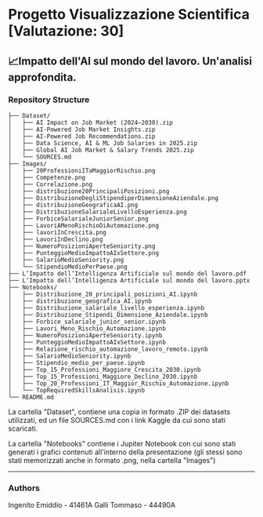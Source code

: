 # Progetto Visualizzazione Scientifica [Valutazione: 30]
📈Impatto dell'AI sul mondo del lavoro. Un'analisi approfondita.
---
### Repository Structure
```
├── Dataset/
│   ├── AI Impact on Job Market (2024–2030).zip
│   ├── AI-Powered Job Market Insights.zip
│   ├── AI-Powered Job Recommendations.zip
│   ├── Data Science, AI & ML Job Salaries in 2025.zip
│   ├── Global AI Job Market & Salary Trends 2025.zip
│   └── SOURCES.md
├── Images/
│   ├── 20ProfessioniITaMaggiorRischio.png
│   ├── Competenze.png
│   ├── Correlazione.png
│   ├── distribuzione20PrincipaliPosizioni.png
│   ├── DistribuzioneDegliStipendiperDimensioneAziendale.png
│   ├── distribuzioneGeograficaAI.png
│   ├── DistribuzioneSalarialeLivelloEsperienza.png
│   ├── ForbiceSalarialeJuniorSenior.png
│   ├── LavoriAMenoRischioDiAutomazione.png
│   ├── lavoriInCrescita.png
│   ├── LavoriInDeclino.png
│   ├── NumeroPosizioniAperteSeniority.png
│   ├── PunteggioMedioImpattoAIxSettore.png
│   ├── SalarioMedioSeniority.png
│   └── StipendioMedioPerPaese.png
├── L’Impatto dell’Intelligenza Artificiale sul mondo del lavoro.pdf
├── L’Impatto dell’Intelligenza Artificiale sul mondo del lavoro.pptx
├── Notebooks/
│   ├── Distribuzione_20_principali_posizioni_AI.ipynb
│   ├── distribuzione_geografica_AI.ipynb
│   ├── Distribuzione_salariale_livello_esperienza.ipynb
│   ├── Distribuzione_Stipendi_Dimensione_Aziendale.ipynb
│   ├── Forbice_salariale_junior_senior.ipynb
│   ├── Lavori_Meno_Rischio_Automazione.ipynb
│   ├── NumeroPosizioniAperteSeniority.ipynb
│   ├── PunteggioMedioImpattoAIxSettore.ipynb
│   ├── Relazione_rischio_automazione_lavoro_remoto.ipynb
│   ├── SalarioMedioSeniority.ipynb
│   ├── Stipendio_medio_per_paese.ipynb
│   ├── Top_15_Professioni_Maggiore_Crescita_2030.ipynb
│   ├── Top_15_Professioni_Maggiore_Declino_2030.ipynb
│   ├── Top_20_Professioni_IT_Maggior_Rischio_Automazione.ipynb
│   └── TopRequiredSkillsAnalisis.ipynb
└── README.md
```
La cartella "Dataset", contiene una copia in formato .ZIP dei datasets utilizzati, ed un file SOURCES.md con i link Kaggle da cui sono stati scaricati.

La cartella "Notebooks" contiene i Jupiter Notebook con cui sono stati generati i grafici contenuti all'interno della presentazione (gli stessi sono stati memorizzati anche in formato .png, nella cartella "Images")

---

### Authors
Ingenito Emiddio - 41461A
Galli Tommaso - 44490A


